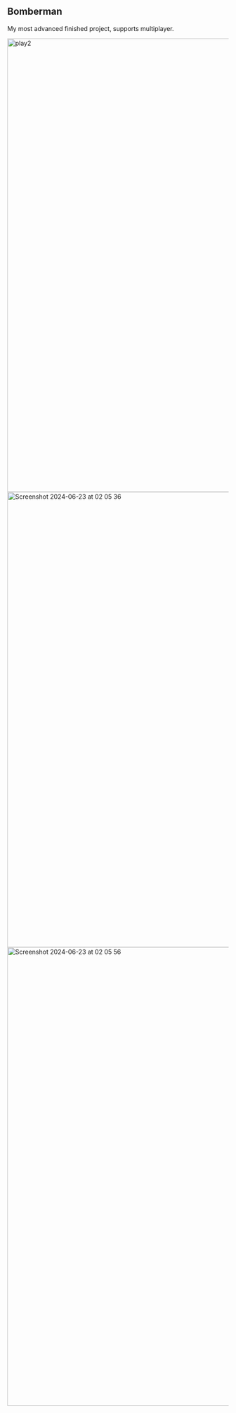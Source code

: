 ## Bomberman

My most advanced finished project, supports multiplayer.

<img width="1030" alt="play2" src="https://github.com/muhammedyousif/Bomberman/assets/97788470/f1746f9a-51ee-44a8-8808-9b364f946148">
<img width="1034" alt="Screenshot 2024-06-23 at 02 05 36" src="https://github.com/muhammedyousif/Bomberman/assets/97788470/9c87adf7-d318-4674-bd34-89ed71e386a1">
<img width="1042" alt="Screenshot 2024-06-23 at 02 05 56" src="https://github.com/muhammedyousif/Bomberman/assets/97788470/b1fe51d7-7e7d-48f6-bb2d-3843bb9af90c">
